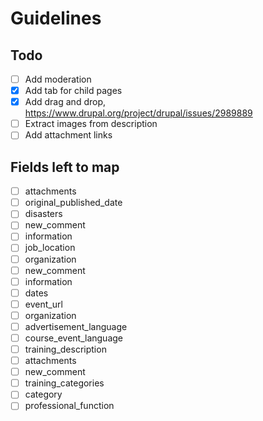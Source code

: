 # Guidelines

## Todo

- [ ] Add moderation
- [x] Add tab for child pages
- [x] Add drag and drop, https://www.drupal.org/project/drupal/issues/2989889
- [ ] Extract images from description
- [ ] Add attachment links

## Fields left to map

- [ ] attachments
- [ ] original_published_date
- [ ] disasters
- [ ] new_comment
- [ ] information
- [ ] job_location
- [ ] organization
- [ ] new_comment
- [ ] information
- [ ] dates
- [ ] event_url
- [ ] organization
- [ ] advertisement_language
- [ ] course_event_language
- [ ] training_description
- [ ] attachments
- [ ] new_comment
- [ ] training_categories
- [ ] category
- [ ] professional_function
